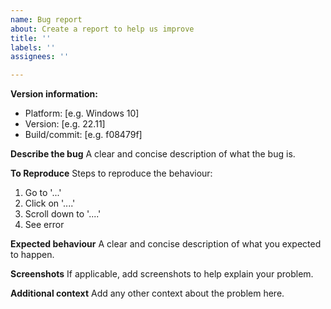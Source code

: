 ```yaml
---
name: Bug report
about: Create a report to help us improve
title: ''
labels: ''
assignees: ''

---
```


**Version information:**
 - Platform: [e.g. Windows 10]
 - Version: [e.g. 22.11]
 - Build/commit: [e.g. f08479f]

**Describe the bug**
A clear and concise description of what the bug is.

**To Reproduce**
Steps to reproduce the behaviour:
1. Go to '...'
2. Click on '....'
3. Scroll down to '....'
4. See error

**Expected behaviour**
A clear and concise description of what you expected to happen.

**Screenshots**
If applicable, add screenshots to help explain your problem.

**Additional context**
Add any other context about the problem here.
